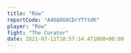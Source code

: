 ```yaml
---
title: "Row"
reportCode: "A46Q8G9CDrYTftdK"
player: "Row"
fight: "The Curator"
date: 2021-07-11T18:57:14.471000+00:00
---
```

